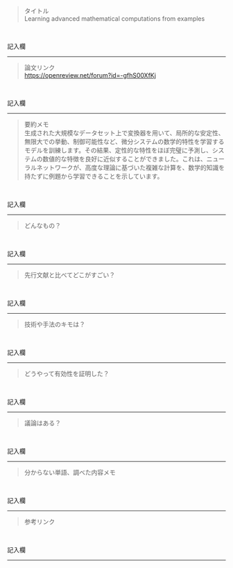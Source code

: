 > タイトル<br>
Learning advanced mathematical computations from examples
<br>

記入欄
***

> 論文リンク<br>
https://openreview.net/forum?id=-gfhS00XfKj
<br>

記入欄
***

> 要約メモ<br>
生成された大規模なデータセット上で変換器を用いて、局所的な安定性、無限大での挙動、制御可能性など、微分システムの数学的特性を学習するモデルを訓練します。その結果、定性的な特性をほぼ完璧に予測し、システムの数値的な特徴を良好に近似することができました。これは、ニューラルネットワークが、高度な理論に基づいた複雑な計算を、数学的知識を持たずに例題から学習できることを示しています。
<br>

記入欄
***

> どんなもの？<br>

<br>

記入欄
***

> 先行文献と比べてどこがすごい？

<br>

記入欄
***

> 技術や手法のキモは？

<br>

記入欄
***

> どうやって有効性を証明した？

<br>

記入欄
***

> 議論はある？

<br>

記入欄
***

> 分からない単語、調べた内容メモ

<br>

記入欄
***

> 参考リンク

<br>

記入欄
***